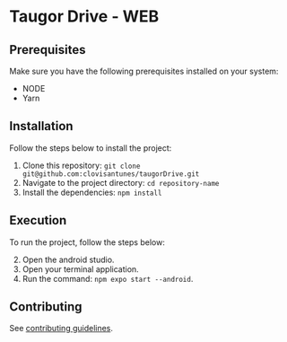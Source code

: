 # Taugor Drive - WEB

## Prerequisites

Make sure you have the following prerequisites installed on your system:

- NODE
- Yarn

## Installation

Follow the steps below to install the project:

1. Clone this repository: `git clone git@github.com:clovisantunes/taugorDrive.git`
2. Navigate to the project directory: `cd repository-name`
3. Install the dependencies: `npm install`

## Execution

To run the project, follow the steps below:

2. Open the android studio.
1. Open your terminal application.
3. Run the command: `npm expo start --android`.

## Contributing
See [contributing guidelines](.github/CONTRIBUTING.md).
